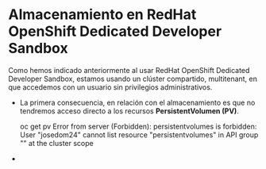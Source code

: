 # Almacenamiento en RedHat OpenShift Dedicated Developer Sandbox

Como hemos indicado anteriormente al usar RedHat OpenShift Dedicated Developer Sandbox, estamos usando un clúster compartido, multitenant, en que accedemos con un usuario sin privilegios administrativos.

* La primera consecuencia, en relación con el almacenamiento es que no tendremos acceso directo a los recursos **PersistentVolumen (PV)**.

    oc get pv
    Error from server (Forbidden): persistentvolumes is forbidden: User "josedom24" cannot list resource "persistentvolumes" in API group "" at the cluster scope

* 

